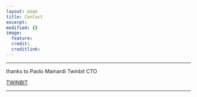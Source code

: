 ```yaml
---
layout: page
title: Contact
excerpt: 
modified: {} 
image:
  feature: 
  credit: 
  creditlink: 
---
```


---
thanks to Paolo Mainardi Twinbit CTO  <div markdown="0"><a href="http://www.twinbit.it/" class="btn">TWINBIT</a></div>

---





